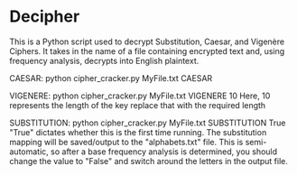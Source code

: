 # Decipher
This is a Python script used to decrypt Substitution, Caesar, and Vigenère Ciphers.
It takes in the name of a file containing encrypted text and, using frequency analysis, decrypts into English plaintext.

CAESAR: python cipher_cracker.py MyFile.txt CAESAR

VIGENERE: python cipher_cracker.py MyFile.txt VIGENERE 10
Here, 10 represents the length of the key replace that with the required length

SUBSTITUTION: python cipher_cracker.py MyFile.txt SUBSTITUTION True
 "True" dictates whether this is the first time running. The substitution mapping will be saved/output to the "alphabets.txt" file.
 This is semi-automatic, so after a base frequency analysis is determined, you should change the value to "False" and
 switch around the letters in the output file.
